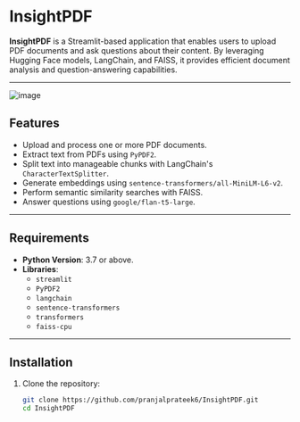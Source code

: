 # InsightPDF

**InsightPDF** is a Streamlit-based application that enables users to upload PDF documents and ask questions about their content. By leveraging Hugging Face models, LangChain, and FAISS, it provides efficient document analysis and question-answering capabilities.

---
![image](https://github.com/user-attachments/assets/0dab9646-02bc-4bf2-bfd7-e8f44ddb7e00)

## Features
- Upload and process one or more PDF documents.
- Extract text from PDFs using `PyPDF2`.
- Split text into manageable chunks with LangChain's `CharacterTextSplitter`.
- Generate embeddings using `sentence-transformers/all-MiniLM-L6-v2`.
- Perform semantic similarity searches with FAISS.
- Answer questions using `google/flan-t5-large`.

---

## Requirements
- **Python Version**: 3.7 or above.
- **Libraries**:
  - `streamlit`
  - `PyPDF2`
  - `langchain`
  - `sentence-transformers`
  - `transformers`
  - `faiss-cpu`

---

## Installation
1. Clone the repository:
   ```bash
   git clone https://github.com/pranjalprateek6/InsightPDF.git
   cd InsightPDF
